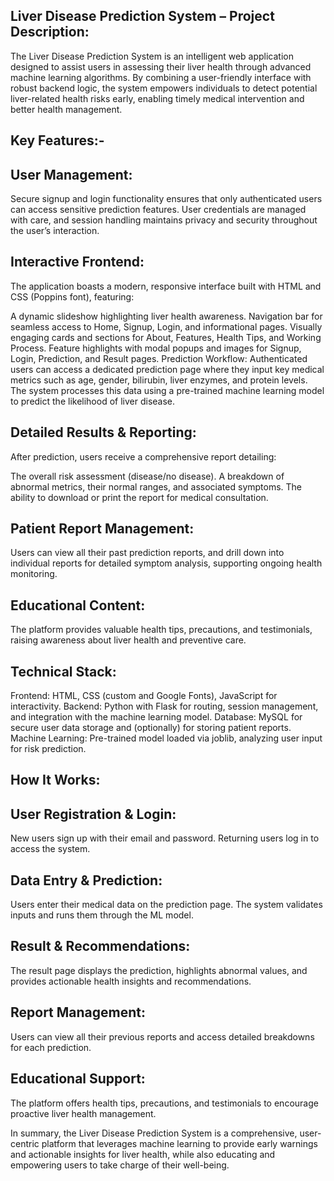 Liver Disease Prediction System – Project Description:
-------------------------------------------------------

The Liver Disease Prediction System is an intelligent web application designed to assist users in assessing their liver health through advanced machine learning algorithms. By combining a user-friendly interface with robust backend logic, the system empowers individuals to detect potential liver-related health risks early, enabling timely medical intervention and better health management.

Key Features:-
---------------

User Management:
-----------------
Secure signup and login functionality ensures that only authenticated users can access sensitive prediction features. User credentials are managed with care, and session handling maintains privacy and security throughout the user’s interaction.

Interactive Frontend:
----------------------
The application boasts a modern, responsive interface built with HTML and CSS (Poppins font), featuring:

A dynamic slideshow highlighting liver health awareness.
Navigation bar for seamless access to Home, Signup, Login, and informational pages.
Visually engaging cards and sections for About, Features, Health Tips, and Working Process.
Feature highlights with modal popups and images for Signup, Login, Prediction, and Result pages.
Prediction Workflow:
Authenticated users can access a dedicated prediction page where they input key medical metrics such as age, gender, bilirubin, liver enzymes, and protein levels. The system processes this data using a pre-trained machine learning model to predict the likelihood of liver disease.

Detailed Results & Reporting:
-------------------------------
After prediction, users receive a comprehensive report detailing:

The overall risk assessment (disease/no disease).
A breakdown of abnormal metrics, their normal ranges, and associated symptoms.
The ability to download or print the report for medical consultation.

Patient Report Management:
-----------------------------
Users can view all their past prediction reports, and drill down into individual reports for detailed symptom analysis, supporting ongoing health monitoring.

Educational Content:
----------------------
The platform provides valuable health tips, precautions, and testimonials, raising awareness about liver health and preventive care.

Technical Stack:
------------------
Frontend: HTML, CSS (custom and Google Fonts), JavaScript for interactivity.
Backend: Python with Flask for routing, session management, and integration with the machine learning model.
Database: MySQL for secure user data storage and (optionally) for storing patient reports.
Machine Learning: Pre-trained model loaded via joblib, analyzing user input for risk prediction.

How It Works:
-------------
User Registration & Login:
----------------------------
New users sign up with their email and password. Returning users log in to access the system.

Data Entry & Prediction:
---------------------------
Users enter their medical data on the prediction page. The system validates inputs and runs them through the ML model.

Result & Recommendations:
---------------------------
The result page displays the prediction, highlights abnormal values, and provides actionable health insights and recommendations.

Report Management:
---------------------
Users can view all their previous reports and access detailed breakdowns for each prediction.

Educational Support:
-----------------------
The platform offers health tips, precautions, and testimonials to encourage proactive liver health management.

In summary, the Liver Disease Prediction System is a comprehensive, user-centric platform that leverages machine learning to provide early warnings and actionable insights for liver health, while also educating and empowering users to take charge of their well-being.





